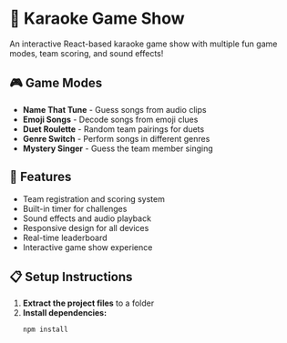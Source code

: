 # 🎤 Karaoke Game Show

An interactive React-based karaoke game show with multiple fun game modes, team scoring, and sound effects!

## 🎮 Game Modes

- **Name That Tune** - Guess songs from audio clips
- **Emoji Songs** - Decode songs from emoji clues  
- **Duet Roulette** - Random team pairings for duets
- **Genre Switch** - Perform songs in different genres
- **Mystery Singer** - Guess the team member singing

## 🚀 Features

- Team registration and scoring system
- Built-in timer for challenges
- Sound effects and audio playback
- Responsive design for all devices
- Real-time leaderboard
- Interactive game show experience

## 📋 Setup Instructions

1. **Extract the project files** to a folder
2. **Install dependencies:**
   ```bash
   npm install